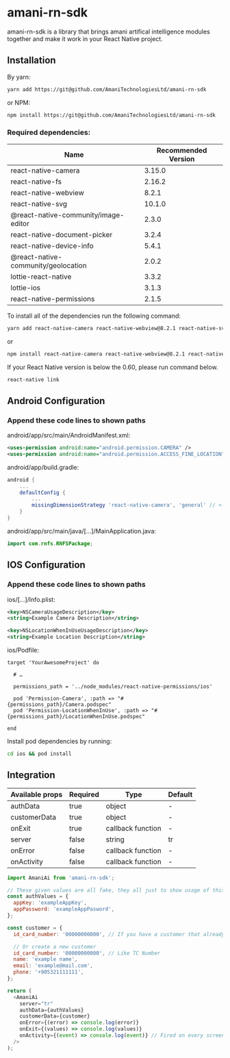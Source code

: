# amani-rn-sdk

amani-rn-sdk is a library that brings amani artifical intelligence modules together and make it work in your React Native project.

## Installation

By yarn:

```bash
yarn add https://git@github.com/AmaniTechnologiesLtd/amani-rn-sdk
```

or NPM:

```bash
npm install https://git@github.com/AmaniTechnologiesLtd/amani-rn-sdk
```

### Required dependencies:

| Name                                 | Recommended Version |
| ------------------------------------ | ------------------- |
| react-native-camera                  | 3.15.0              |
| react-native-fs                      | 2.16.2              |
| react-native-webview                 | 8.2.1               |
| react-native-svg                     | 10.1.0              |
| @react-native-community/image-editor | 2.3.0               |
| react-native-document-picker         | 3.2.4               |
| react-native-device-info             | 5.4.1               |
| @react-native-community/geolocation  | 2.0.2               |
| lottie-react-native                  | 3.3.2               |
| lottie-ios                           | 3.1.3               |
| react-native-permissions             | 2.1.5               |

To install all of the dependencies run the following command:

```bash
yarn add react-native-camera react-native-webview@8.2.1 react-native-svg@10.1.0 @react-native-community/image-editor react-native-document-picker react-native-fs react-native-device-info @react-native-community/geolocation lottie-react-native lottie-ios@3.1.3 react-native-permissions
```

or

```bash
npm install react-native-camera react-native-webview@8.2.1 react-native-svg@10.1.0 @react-native-community/image-editor react-native-document-picker react-native-fs react-native-device-info @react-native-community/geolocation lottie-react-native lottie-ios@3.1.3 react-native-permissions
```

If your React Native version is below the 0.60, please run command below.

```bash
react-native link
```

## Android Configuration

### Append these code lines to shown paths

android/app/src/main/AndroidManifest.xml:

```xml
<uses-permission android:name="android.permission.CAMERA" />
<uses-permission android:name="android.permission.ACCESS_FINE_LOCATION" />
```

android/app/build.gradle:

```gradle
android {
    ...
    defaultConfig {
        ...
        missingDimensionStrategy 'react-native-camera', 'general' // <--- insert this line
    }
}
```

android/app/src/main/java/[...]/MainApplication.java:

```java
import com.rnfs.RNFSPackage;
```

## IOS Configuration

### Append these code lines to shown paths

ios/[...]/Info.plist:

```xml
<key>NSCameraUsageDescription</key>
<string>Example Camera Description</string>

<key>NSLocationWhenInUseUsageDescription</key>
<string>Example Location Description</string>

```

ios/Podfile:

```
target 'YourAwesomeProject' do

  # …

  permissions_path = '../node_modules/react-native-permissions/ios'

  pod 'Permission-Camera', :path => "#{permissions_path}/Camera.podspec"
  pod 'Permission-LocationWhenInUse', :path => "#{permissions_path}/LocationWhenInUse.podspec"

end
```

Install pod dependencies by running:

```bash
cd ios && pod install
```

## Integration

| Available props | Required | Type              | Default |
| --------------- | -------- | ----------------- | ------- |
| authData        | true     | object            | -       |
| customerData    | true     | object            | -       |
| onExit          | true     | callback function | -       |
| server          | false    | string            | tr      |
| onError         | false    | callback function | -       |
| onActivity      | false    | callback function | -       |

```js
import AmaniAi from 'amani-rn-sdk';

// These given values are all fake, they all just to show usage of this package.
const authValues = {
  appKey: 'exampleAppKey',
  appPassword: 'exampleAppPasword',
};

const customer = {
  id_card_number: '00000000000', // If you have a customer that already exists in Amani Service, pass the id here,

  // Or create a new customer
  id_card_number: '00000000000', // Like TC Number
  name: 'example name',
  email: 'example@mail.com',
  phone: '+905321111111',
};

return (
  <AmaniAi
    server="tr"
    authData={authValues}
    customerData={customer}
    onError={(error) => console.log(error)}
    onExit={(values) => console.log(values)}
    onActivity={(event) => console.log(event)} // Fired on every screen touch and other specific events
  />
);
```
